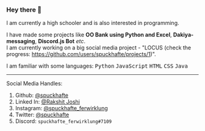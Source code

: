 ### Hey there 👋

I am currently a high schooler and is also interested in programming.<br>

I have made some projects like **OO Bank using Python and Excel**, **Dakiya-messaging**, **Discord.js Bot** *etc*.<br>
I am currently working on a big social media project - "LOCUS (check the progress: https://github.com/users/spuckhafte/projects/1)".

I am familiar with some languages: <kbd>Python</kbd> <kbd>JavaScript</kbd> <kbd>HTML</kbd> <kbd>CSS</kbd> <kbd>Java</kbd>

<hr>
    
Social Media Handles:
1. Github: <a href="https://github.com/spuckhafte">@spuckhafte</a>
2. Linked In: <a href="https://in.linkedin.com/in/rakshit-joshi-ab6892217">@Rakshit Joshi</a>
3. Instagram: <a href="https://www.instagram.com/spuckhafte_ferwirklung">@spuckhafte_ferwirklung</a>
4. Twitter: <a href="https://twitter.com/spuckhafte">@spuckhafte</a>
5. Discord: `spuckhafte_ferwirklung#7109`
